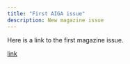 ```yaml
---
title: "First AIGA issue"
description: New magazine issue
---
```


Here is a link to the first magazine issue.

[link](https://eyeondesign.aiga.org/hello-world-eye-on-designs-first-issue-invisible-is-ready-for-pre-order/)
